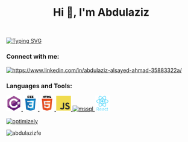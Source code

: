 <h1 align="center">Hi 👋, I'm Abdulaziz</h1>
<br>

[![Typing SVG](https://readme-typing-svg.herokuapp.com?size=25&background=FFFFFF00&center=true&vCenter=true&lines=.Net+Developer)](https://github.com/AbdulazizFE)

<h3 align="left">Connect with me:</h3>
<p align="left">
<a href="https://linkedin.com/in/abdulaziz-alsayed-ahmad-35883322a/" target="blank"><img align="center" src="https://raw.githubusercontent.com/rahuldkjain/github-profile-readme-generator/master/src/images/icons/Social/linked-in-alt.svg" alt="https://www.linkedin.com/in/abdulaziz-alsayed-ahmad-35883322a/" height="30" width="40" /></a>
</p>

<h3 align="left">Languages and Tools:</h3>
<p align="left"> 

<a href="https://www.w3schools.com/cs/" target="_blank" rel="noreferrer"> <img src="https://raw.githubusercontent.com/devicons/devicon/master/icons/csharp/csharp-original.svg" alt="csharp" width="40" height="40"/> </a>
<a href="https://www.w3schools.com/css/" target="_blank" rel="noreferrer"> <img src="https://raw.githubusercontent.com/devicons/devicon/master/icons/css3/css3-original-wordmark.svg" alt="css3" width="40" height="40"/> </a> <a href="https://www.w3.org/html/" target="_blank" rel="noreferrer"> <img src="https://raw.githubusercontent.com/devicons/devicon/master/icons/html5/html5-original-wordmark.svg" alt="html5" width="40" height="40"/> </a> <a href="https://developer.mozilla.org/en-US/docs/Web/JavaScript" target="_blank" rel="noreferrer"> <img src="https://raw.githubusercontent.com/devicons/devicon/master/icons/javascript/javascript-original.svg" alt="javascript" width="40" height="40"/> </a> <a href="https://www.microsoft.com/en-us/sql-server" target="_blank" rel="noreferrer"> <img src="https://www.svgrepo.com/show/303229/microsoft-sql-server-logo.svg" alt="mssql" width="40" height="40"/> </a> <a href="https://reactjs.org/" target="_blank" rel="noreferrer"> <img src="https://raw.githubusercontent.com/devicons/devicon/master/icons/react/react-original-wordmark.svg" alt="react" width="40" height="40"/> </a> <a href="https://vuejs.org/" target="_blank" rel="noreferrer"> </a>

<a href="https://www.optimizely.com/" target="blank"><img align="center" src="https://encrypted-tbn0.gstatic.com/images?q=tbn:ANd9GcQt2x1zCMa2PSElQP96WU7wR0qsEK77dCLKFQ&usqp=CAU" alt="optimizely" height="50" width="150" style ="border-radius: 3px;" /></a>

 </p>
<p><img align="left" src="https://github-readme-stats.vercel.app/api/top-langs?username=abdulazizfe&show_icons=true&theme=gruvbox&locale=en&layout=compact" alt="abdulazizfe" /></p>
